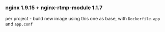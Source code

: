 ### nginx 1.9.15 + nginx-rtmp-module 1.1.7

per project - build new image using this one as base, with `Dockerfile.app` and `app.conf`
